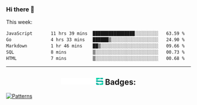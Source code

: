 ### Hi there 👋

This week:
<!--START_SECTION:waka-->

```txt
JavaScript       11 hrs 39 mins  ████████████████░░░░░░░░░   63.59 %
Go               4 hrs 33 mins   ██████▒░░░░░░░░░░░░░░░░░░   24.90 %
Markdown         1 hr 46 mins    ██▒░░░░░░░░░░░░░░░░░░░░░░   09.66 %
SQL              8 mins          ▒░░░░░░░░░░░░░░░░░░░░░░░░   00.73 %
HTML             7 mins          ▒░░░░░░░░░░░░░░░░░░░░░░░░   00.68 %
```

<!--END_SECTION:waka-->

---

<h2 style="text-align:center; font-weight: bold;" align="center"><img src="https://github.com/layer5io/layer5/blob/master/.github/assets/images/layer5/layer5-light-no-trim.svg" width="115px"> Badges: </h2>

<a href= "https://meshery.layer5.io/user/04079145-d65d-4d0f-a40e-533d358bea83?tab=badges"><img height="224px" src = "https://badges.layer5.io/assets/badges/patterns/patterns.png" alt = "Patterns" /></a>
